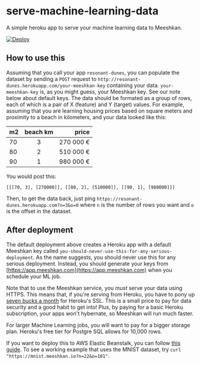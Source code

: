 # serve-machine-learning-data
A simple heroku app to serve your machine learning data to Meeshkan.

[![Deploy](https://www.herokucdn.com/deploy/button.svg)](https://heroku.com/deploy?template=https://github.com/meeshkan/serve-machine-learning-data)

## How to use this
Assuming that you call your app `resonant-dunes`, you can populate the dataset by sending a `POST` request to `http://resonant-dunes.herokuapp.com/your-meeshkan-key` containing your data.  `your-meeshkan-key` is, as you might guess, your Meeshkan key.  See our note below about default keys. The data should be formated as a group of rows, each of which is a pair of X (feature) and Y (target) values. For example, assuming that you are learning housing prices based on square meters and proximity to a beach in kilometers, and your data looked like this:


| m2        | beach km      | price     |
| --------- |:-------------:| ---------:|
| 70        | 3             | 270 000 € |
| 80        | 2             | 510 000 € |
| 90        | 1             | 980 000 € |

You would post this:

```
[[[70, 3], [270000]], [[80, 2], [510000]], [[90, 1], [980000]]]
```

Then, to get the data back, just ping `https://resonant-dunes.herokuapp.com?n=3&o=0` where `n` is the number of rows you want and `o` is the offset in the dataset.

## After deployment
The default deployment above creates a Heroku app with a default Meeshkan key called `you-should-never-use-this-for-any-serious-deployment`. As the name suggests, you should never use this for any serious deployment.  Instead, you should generate your keys from [https://app.meeshkan.com](https://app.meeshkan.com) when you schedule your ML job.

Note that to use the Meeshkan service, you *must* serve your data using HTTPS.  This means that, if you're serving from Heroku, you have to pony up [seven bucks a month](https://www.heroku.com/pricing) for Heroku's SSL.  This is a small price to pay for data security and a good habit to get into!  Plus, by paying for a basic Heroku subscription, your apps won't hybernate, so Meeshkan will run much faster.

For larger Machine Learning jobs, you will want to pay for a bigger storage plan.  Heroku's free tier for Postgre SQL allows for 10,000 rows.

If you want to deploy this to AWS Elastic Beanstalk, you can follow [this guide](http://docs.aws.amazon.com/elasticbeanstalk/latest/dg/create_deploy_nodejs_express.html). To see a working example that uses the MNIST dataset, try `curl "https://mnist.meeshkan.io?n=22&o=101"`.

